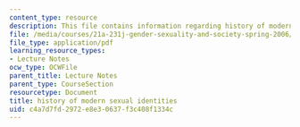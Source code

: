 ```yaml
---
content_type: resource
description: This file contains information regarding history of modern sexual identities.
file: /media/courses/21a-231j-gender-sexuality-and-society-spring-2006/c4a7d7fd2972e8e30637f3c408f1334c_MIT21A_213JS06_sex_iden.pdf
file_type: application/pdf
learning_resource_types:
- Lecture Notes
ocw_type: OCWFile
parent_title: Lecture Notes
parent_type: CourseSection
resourcetype: Document
title: history of modern sexual identities
uid: c4a7d7fd-2972-e8e3-0637-f3c408f1334c
---
```

